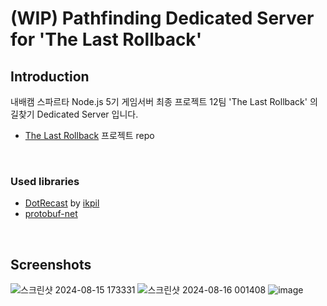 # (WIP) Pathfinding Dedicated Server for '**The Last Rollback**'

## Introduction

 내배캠 스파르타 Node.js 5기 게임서버 최종 프로젝트
 12팀 'The Last Rollback' 의 길찾기 Dedicated Server 입니다.

- [The Last Rollback](https://github.com/eliotjang/the-last-rollback-server) 프로젝트 repo

<br> 

### Used libraries
- [DotRecast](https://github.com/ikpil/DotRecast?tab=readme-ov-file) by [ikpil](https://github.com/ikpil)  
- [protobuf-net](https://github.com/protobuf-net/protobuf-net)

<br>

## Screenshots

![스크린샷 2024-08-15 173331](https://github.com/user-attachments/assets/f7f128e6-dcfd-468f-b1d3-68984c853e32)
![스크린샷 2024-08-16 001408](https://github.com/user-attachments/assets/b7bad15b-26fa-4a08-8a64-9b5bd06127d5)
![image](https://github.com/user-attachments/assets/d114c6ae-2d79-4178-8b19-7fce2cde9860)
